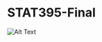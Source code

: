 # STAT395-Final

![Alt Text](https://github.com/spencerdooley00/STAT395-Final/blob/main/nba_network.svg)

